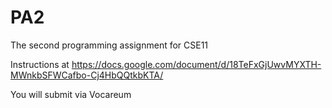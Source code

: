 # PA2

The second programming assignment for CSE11

Instructions at https://docs.google.com/document/d/18TeFxGjUwvMYXTH-MWnkbSFWCafbo-Cj4HbQQtkbKTA/

You will submit via Vocareum

